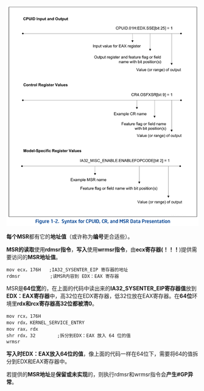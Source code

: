 ![2020-03-09-09-05-40.png](./images/2020-03-09-09-05-40.png)

**每个MSR**都有它的**地址值**（或许称为**编号**更合适些）。

**MSR的读取**使用**rdmsr指令**，**写入**使用**wrmsr指令**，由**ecx寄存器(！！！**)提供需要访问的**MSR地址值**。

```assembly
mov ecx，176H   ;IA32_SYSENTER_EIP 寄存器的地址
rdmsr           ;读MSR内容到 EDX：EAX 寄存器
```

MSR是**64位宽**的，在上面的代码中读出来的**IA32\_SYSENTER\_EIP寄存器值**放到**EDX：EAX寄存器**中，高32位在EDX寄存器，低32位放在EAX寄存器。在**64位**环境里**rdx和rcx寄存器高32位都被清0**。

```assembly
mov rcx，176H
mov rdx，KERNEL_SERVICE_ENTRY
mov rax，rdx
shr rdx，32        ;拆分到EDX：EAX 放入 64 位的值
wrmsr
```

**写入时EDX：EAX放入64位的值**，像上面的代码一样在64位下，需要将64的值拆分到EDX和EAX寄存器中。

若提供的**MSR地址**是**保留或未实现**的，则执行rdmsr和wrmsr指令会**产生\#GP异常**。